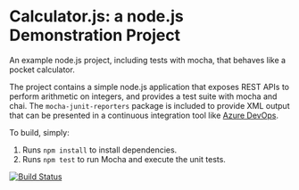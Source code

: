 Calculator.js: a node.js Demonstration Project
==============================================
An example node.js project, including tests with mocha, that behaves like
a pocket calculator.

The project contains a simple node.js application that exposes REST APIs
to perform arithmetic on integers, and provides a test suite with mocha
and chai.  The `mocha-junit-reporters` package is included to provide XML
output that can be presented in a continuous integration tool like
[Azure DevOps](https://azure.com/devops).

To build, simply:

1. Runs `npm install` to install dependencies.
2. Runs `npm test` to run Mocha and execute the unit tests.

[![Build Status](https://dev.azure.com/az-400-garstvic/Integrating%20External%20Source%20Control%20with%20Azure%20Pipelines/_apis/build/status/victorgarstukov.calculator?branchName=refs%2Fpull%2F1%2Fmerge)](https://dev.azure.com/az-400-garstvic/Integrating%20External%20Source%20Control%20with%20Azure%20Pipelines/_build/latest?definitionId=12&branchName=refs%2Fpull%2F1%2Fmerge)
